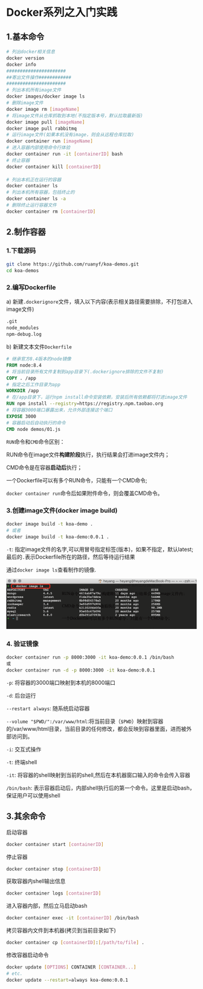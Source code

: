 # Docker系列之入门实践

## 1.基本命令

```bash
# 列出docker相关信息
docker version
docker info
######################
##寄出文件操作############
######################
# 列出本机所有image文件
docker images/docker image ls
# 删除image文件
docker image rm [imageName]
# 将image文件从仓库抓取到本地(不指定版本号，默认拉取最新版)
docker image pull [imageName]
docker image pull rabbitmq
# 运行image文件(如果本机没有image，则会从远程仓库拉取)
docker container run [imageName]
# 进入容器内部使用命令行体验
docker container run -it [containerID] bash
# 终止容器
docker container kill [containerID]

# 列出本机正在运行的容器
docker container ls
# 列出本机所有容器，包括终止的
docker container ls -a
# 删除终止运行容器文件
docker container rm [containerID]
```

## 2.制作容器

### 1.下载源码

```bash
git clone https://github.com/ruanyf/koa-demos.git
cd koa-demos
```

### 2.编写Dockerfile

a) 新建`.dockerignore`文件，填入以下内容(表示相关路径需要排除，不打包进入image文件)

```tex
.git
node_modules
npm-debug.log
```

b) 新建文本文件`Dockerfile`

```dockerfile
# 继承官方8.4版本的node镜像
FROM node:8.4
# 将当前目录所有文件复制到app目录下(.dockerignore排除的文件不复制)
COPY . /app
# 指定之后工作目录为app
WORKDIR /app
# 在/app目录下，运行npm install命令安装依赖，安装后所有依赖都将打进image文件
RUN npm install --registry=https://registry.npm.taobao.org
# 将容器3000端口暴露出来，允许外部连接这个端口
EXPOSE 3000
# 容器启动后自动执行的命令
CMD node demos/01.js
```

`RUN`命令和`CMD`命令区别：

RUN命令在image文件**构建阶段**执行，执行结果会打进image文件内；

CMD命令是在容器**启动后**执行；

一个Dockerfile可以有多个RUN命令，只能有一个CMD命令;

`docker container run`命令后如果附件命令，则会覆盖CMD命令。

### 3.创建image文件(docker image build)

```bash
docker image build -t koa-demo .
# 或者
docker image build -t koa-demo:0.0.1 .
```

`-t`: 指定image文件的名字,可以用冒号指定标签(版本)，如果不指定，默认latest;最后的`.`表示Dockerfile所在的路径，然后等待运行结果

通过`docker image ls`查看制作的镜像.

![image-20210518134121157](../../_media/image/20210518134121157-dockerimagels.png)

### 4. 验证镜像

```bash
docker container run -p 8000:3000 -it koa-demo:0.0.1 /bin/bash
或
docker container run -d -p 8000:3000 -it koa-demo:0.0.1
```

`-p`: 将容器的3000端口映射到本机的8000端口

`-d`: 后台运行

`--restart always`: 随系统启动容器

`--volume "$PWD/":/var/www/html`:将当前目录（`$PWD`）映射到容器的/var/www/html目录，当前目录的任何修改，都会反映到容器里面，进而被外部访问到。

`-i`: 交互式操作

`-t`: 终端shell

`-it`: 将容器的shell映射到当前的shell,然后在本机器窗口输入的命令会传入容器

`/bin/bash`: 表示容器启动后，内部shell执行后的第一个命令。这里是启动bash，					   保证用户可以使用shell

## 3.其余命令

启动容器

```bash
docker container start [containerID]
```

停止容器

```bash
docker container stop [containerID]
```

获取容器内shell输出信息

```bash
docker container logs [containerID]
```

进入容器内部，然后立马启动bash

```bash
docker container exec -it [containerID] /bin/bash
```

拷贝容器内文件到本机器(拷贝到当前目录如下)

```bash
docker container cp [containerID]:[/path/to/file] .
```

修改容器启动命令

```bash
docker update [OPTIONS] CONTAINER [CONTAINER...]
# etc.
docker update --restart=always koa-demo:0.0.1
```

